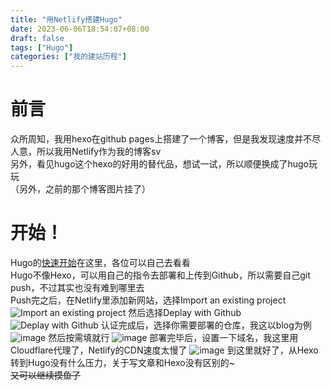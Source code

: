 ```yaml
---
title: "用Netlify搭建Hugo"
date: 2023-06-06T18:54:07+08:00
draft: false
tags: ["Hugo"]
categories: ["我的建站历程"]
---
```


# 前言
众所周知，我用hexo在github pages上搭建了一个博客，但是我发现速度并不尽人意，所以我用Netlify作为我的博客sv  
另外，看见hugo这个hexo的好用的替代品，想试一试，所以顺便换成了hugo玩玩  
（另外，之前的那个博客图片挂了）

# 开始！
Hugo的[快速开始](https://www.gohugo.org/doc/overview/quickstart/)在这里，各位可以自己去看看  
Hugo不像Hexo，可以用自己的指令去部署和上传到Github，所以需要自己git push，不过其实也没有难到哪里去  
Push完之后，在Netlify里添加新网站，选择Import an existing project
![Import an existing project](https://pic.flymc.cc/i/2023/08/03/qqqhyr.png)
然后选择Deplay with Github
![Deplay with Github](https://pic.flymc.cc/i/2023/08/03/qs66v7.png)
认证完成后，选择你需要部署的仓库，我这以blog为例
![image](https://pic.flymc.cc/i/2023/08/03/qsu4wy.png)
然后按需填就行
![image](https://pic.flymc.cc/i/2023/08/03/qtt4sf.png)
部署完毕后，设置一下域名，我这里用Cloudflare代理了，Netlify的CDN速度太慢了
![image](https://pic.flymc.cc/i/2023/08/03/quz1cd.png)
到这里就好了，从Hexo转到Hugo没有什么压力，关于写文章和Hexo没有区别的~  
~~又可以继续摸鱼了~~